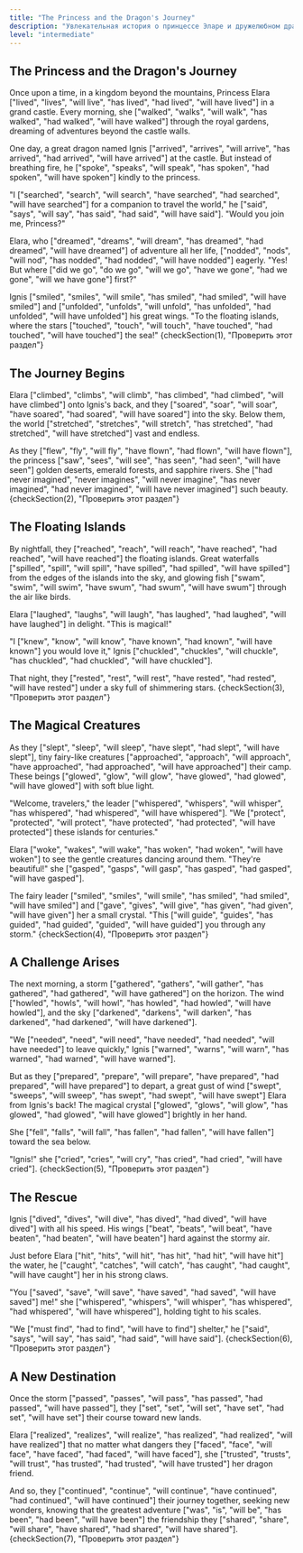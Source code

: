 ```yaml
---
title: "The Princess and the Dragon's Journey"
description: "Увлекательная история о принцессе Эларе и дружелюбном драконе Игнисе, отправляющихся в удивительное путешествие."
level: "intermediate"
---
```


## The Princess and the Dragon's Journey
Once upon a time, in a kingdom beyond the mountains, Princess Elara ["lived", "lives", "will live", "has lived", "had lived", "will have lived"] in a grand castle. Every morning, she ["walked", "walks", "will walk", "has walked", "had walked", "will have walked"] through the royal gardens, dreaming of adventures beyond the castle walls.

One day, a great dragon named Ignis ["arrived", "arrives", "will arrive", "has arrived", "had arrived", "will have arrived"] at the castle. But instead of breathing fire, he ["spoke", "speaks", "will speak", "has spoken", "had spoken", "will have spoken"] kindly to the princess.

"I ["searched", "search", "will search", "have searched", "had searched", "will have searched"] for a companion to travel the world," he ["said", "says", "will say", "has said", "had said", "will have said"]. "Would you join me, Princess?"

Elara, who ["dreamed", "dreams", "will dream", "has dreamed", "had dreamed", "will have dreamed"] of adventure all her life, ["nodded", "nods", "will nod", "has nodded", "had nodded", "will have nodded"] eagerly. "Yes! But where ["did we go", "do we go", "will we go", "have we gone", "had we gone", "will we have gone"] first?"

Ignis ["smiled", "smiles", "will smile", "has smiled", "had smiled", "will have smiled"] and ["unfolded", "unfolds", "will unfold", "has unfolded", "had unfolded", "will have unfolded"] his great wings. "To the floating islands, where the stars ["touched", "touch", "will touch", "have touched", "had touched", "will have touched"] the sea!"
{checkSection(1), "Проверить этот раздел"}

## The Journey Begins
Elara ["climbed", "climbs", "will climb", "has climbed", "had climbed", "will have climbed"] onto Ignis's back, and they ["soared", "soar", "will soar", "have soared", "had soared", "will have soared"] into the sky. Below them, the world ["stretched", "stretches", "will stretch", "has stretched", "had stretched", "will have stretched"] vast and endless.

As they ["flew", "fly", "will fly", "have flown", "had flown", "will have flown"], the princess ["saw", "sees", "will see", "has seen", "had seen", "will have seen"] golden deserts, emerald forests, and sapphire rivers. She ["had never imagined", "never imagines", "will never imagine", "has never imagined", "had never imagined", "will have never imagined"] such beauty.
{checkSection(2), "Проверить этот раздел"}

## The Floating Islands
By nightfall, they ["reached", "reach", "will reach", "have reached", "had reached", "will have reached"] the floating islands. Great waterfalls ["spilled", "spill", "will spill", "have spilled", "had spilled", "will have spilled"] from the edges of the islands into the sky, and glowing fish ["swam", "swim", "will swim", "have swum", "had swum", "will have swum"] through the air like birds.

Elara ["laughed", "laughs", "will laugh", "has laughed", "had laughed", "will have laughed"] in delight. "This is magical!"

"I ["knew", "know", "will know", "have known", "had known", "will have known"] you would love it," Ignis ["chuckled", "chuckles", "will chuckle", "has chuckled", "had chuckled", "will have chuckled"].

That night, they ["rested", "rest", "will rest", "have rested", "had rested", "will have rested"] under a sky full of shimmering stars.
{checkSection(3), "Проверить этот раздел"}

## The Magical Creatures
As they ["slept", "sleep", "will sleep", "have slept", "had slept", "will have slept"], tiny fairy-like creatures ["approached", "approach", "will approach", "have approached", "had approached", "will have approached"] their camp. These beings ["glowed", "glow", "will glow", "have glowed", "had glowed", "will have glowed"] with soft blue light.

"Welcome, travelers," the leader ["whispered", "whispers", "will whisper", "has whispered", "had whispered", "will have whispered"]. "We ["protect", "protected", "will protect", "have protected", "had protected", "will have protected"] these islands for centuries."

Elara ["woke", "wakes", "will wake", "has woken", "had woken", "will have woken"] to see the gentle creatures dancing around them. "They're beautiful!" she ["gasped", "gasps", "will gasp", "has gasped", "had gasped", "will have gasped"].

The fairy leader ["smiled", "smiles", "will smile", "has smiled", "had smiled", "will have smiled"] and ["gave", "gives", "will give", "has given", "had given", "will have given"] her a small crystal. "This ["will guide", "guides", "has guided", "had guided", "guided", "will have guided"] you through any storm."
{checkSection(4), "Проверить этот раздел"}

## A Challenge Arises
The next morning, a storm ["gathered", "gathers", "will gather", "has gathered", "had gathered", "will have gathered"] on the horizon. The wind ["howled", "howls", "will howl", "has howled", "had howled", "will have howled"], and the sky ["darkened", "darkens", "will darken", "has darkened", "had darkened", "will have darkened"].

"We ["needed", "need", "will need", "have needed", "had needed", "will have needed"] to leave quickly," Ignis ["warned", "warns", "will warn", "has warned", "had warned", "will have warned"].

But as they ["prepared", "prepare", "will prepare", "have prepared", "had prepared", "will have prepared"] to depart, a great gust of wind ["swept", "sweeps", "will sweep", "has swept", "had swept", "will have swept"] Elara from Ignis's back! The magical crystal ["glowed", "glows", "will glow", "has glowed", "had glowed", "will have glowed"] brightly in her hand.

She ["fell", "falls", "will fall", "has fallen", "had fallen", "will have fallen"] toward the sea below.

"Ignis!" she ["cried", "cries", "will cry", "has cried", "had cried", "will have cried"].
{checkSection(5), "Проверить этот раздел"}

## The Rescue
Ignis ["dived", "dives", "will dive", "has dived", "had dived", "will have dived"] with all his speed. His wings ["beat", "beats", "will beat", "have beaten", "had beaten", "will have beaten"] hard against the stormy air.

Just before Elara ["hit", "hits", "will hit", "has hit", "had hit", "will have hit"] the water, he ["caught", "catches", "will catch", "has caught", "had caught", "will have caught"] her in his strong claws.

"You ["saved", "save", "will save", "have saved", "had saved", "will have saved"] me!" she ["whispered", "whispers", "will whisper", "has whispered", "had whispered", "will have whispered"], holding tight to his scales.

"We ["must find", "had to find", "will have to find"] shelter," he ["said", "says", "will say", "has said", "had said", "will have said"].
{checkSection(6), "Проверить этот раздел"}

## A New Destination
Once the storm ["passed", "passes", "will pass", "has passed", "had passed", "will have passed"], they ["set", "set", "will set", "have set", "had set", "will have set"] their course toward new lands.

Elara ["realized", "realizes", "will realize", "has realized", "had realized", "will have realized"] that no matter what dangers they ["faced", "face", "will face", "have faced", "had faced", "will have faced"], she ["trusted", "trusts", "will trust", "has trusted", "had trusted", "will have trusted"] her dragon friend.

And so, they ["continued", "continue", "will continue", "have continued", "had continued", "will have continued"] their journey together, seeking new wonders, knowing that the greatest adventure ["was", "is", "will be", "has been", "had been", "will have been"] the friendship they ["shared", "share", "will share", "have shared", "had shared", "will have shared"].
{checkSection(7), "Проверить этот раздел"}
